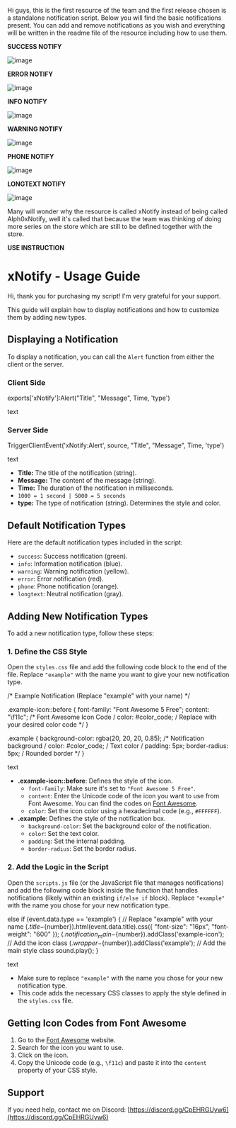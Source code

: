 Hi guys, this is the first resource of the team and the first release chosen is a standalone notification script. Below you will find the basic notifications present. You can add and remove notifications as you wish and everything will be written in the readme file of the resource including how to use them.

**SUCCESS NOTIFY**

![image](https://github.com/user-attachments/assets/95af1d5a-88c4-43d5-b5b1-5f5a59e6c4e3)

**ERROR NOTIFY**

![image](https://github.com/user-attachments/assets/a02eae38-17b3-466c-900d-50e67da2fe76)

**INFO NOTIFY**

![image](https://github.com/user-attachments/assets/2043fb53-6e7d-405a-aca5-da8af434fe9e)

**WARNING NOTIFY**

![image](https://github.com/user-attachments/assets/3710b3ab-e653-4966-bee5-332170b85b3d)

**PHONE NOTIFY**

![image](https://github.com/user-attachments/assets/46d3f025-d3a0-4aad-8cae-079f6afea12b)

**LONGTEXT NOTIFY**

![image](https://github.com/user-attachments/assets/a3dc7510-90cf-45aa-bdd5-0e51ee60480a)


Many will wonder why the resource is called xNotify instead of being called Alph0xNotify, well it's called that because the team was thinking of doing more series on the store which are still to be defined together with the store.

**USE INSTRUCTION**

# xNotify - Usage Guide

Hi, thank you for purchasing my script! I'm very grateful for your support.

This guide will explain how to display notifications and how to customize them by adding new types.

## Displaying a Notification

To display a notification, you can call the `Alert` function from either the client or the server.

### Client Side

exports['xNotify']:Alert("Title", "Message", Time, 'type')

text

### Server Side

TriggerClientEvent('xNotify:Alert', source, "Title", "Message", Time, 'type')

text

*   **Title:** The title of the notification (string).
*   **Message:** The content of the message (string).
*   **Time:** The duration of the notification in milliseconds.  
*   `1000 = 1 second | 5000 = 5 seconds`
*   **type:** The type of notification (string). Determines the style and color.

## Default Notification Types

Here are the default notification types included in the script:

*   `success`: Success notification (green).
*   `info`: Information notification (blue).
*   `warning`: Warning notification (yellow).
*   `error`: Error notification (red).
*   `phone`: Phone notification (orange).
*   `longtext`: Neutral notification (gray).

## Adding New Notification Types

To add a new notification type, follow these steps:

### 1. Define the CSS Style

Open the `styles.css` file and add the following code block to the end of the file. Replace `"example"` with the name you want to give your new notification type.

/* Example Notification (Replace "example" with your name) */

.example-icon::before {
font-family: "Font Awesome 5 Free";
content: "\f11c"; /* Font Awesome Icon Code /
color: #color_code; / Replace with your desired color code */
}

.example {
background-color: rgba(20, 20, 20, 0.85); /* Notification background /
color: #color_code; / Text color /
padding: 5px;
border-radius: 5px; / Rounded border */
}

text

*   **.example-icon::before**: Defines the style of the icon.
    *   `font-family`: Make sure it's set to `"Font Awesome 5 Free"`.
    *   `content`: Enter the Unicode code of the icon you want to use from Font Awesome. You can find the codes on [Font Awesome](https://fontawesome.com/v5.15/icons?d=gallery&p=2).
    *   `color`: Set the icon color using a hexadecimal code (e.g., `#FFFFFF`).
*   **.example**: Defines the style of the notification box.
    *   `background-color`: Set the background color of the notification.
    *   `color`: Set the text color.
    *   `padding`: Set the internal padding.
    *   `border-radius`: Set the border radius.

### 2. Add the Logic in the Script

Open the `scripts.js` file (or the JavaScript file that manages notifications) and add the following code block inside the function that handles notifications (likely within an existing `if/else if` block). Replace `"example"` with the name you chose for your new notification type.

else if (event.data.type == 'example') { // Replace "example" with your name
$(.title-${number}).html(event.data.title).css({
"font-size": "16px",
"font-weight": "600"
});
$(.notification_main-${number}).addClass('example-icon'); // Add the icon class
$(.wrapper-${number}).addClass('example'); // Add the main style class
sound.play();
}

text

*   Make sure to replace `"example"` with the name you chose for your new notification type.
*   This code adds the necessary CSS classes to apply the style defined in the `styles.css` file.

## Getting Icon Codes from Font Awesome

1.  Go to the [Font Awesome](https://fontawesome.com/v5.15/icons?d=gallery&p=2) website.
2.  Search for the icon you want to use.
3.  Click on the icon.
4.  Copy the Unicode code (e.g., `\f11c`) and paste it into the `content` property of your CSS style.

## Support

If you need help, contact me on Discord: [https://discord.gg/CpEHRGUyw6](https://discord.gg/CpEHRGUyw6)
